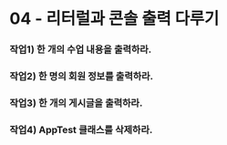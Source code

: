 # 04 - 리터럴과 콘솔 출력 다루기

### 작업1) 한 개의 수업 내용을 출력하라.

### 작업2) 한 명의 회원 정보를 출력하라.

### 작업3) 한 개의 게시글을 출력하라.

### 작업4) AppTest 클래스를 삭제하라.
